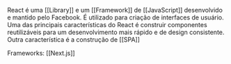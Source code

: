 React é uma [[Library]] e um [[Framework]] de [[JavaScript]] desenvolvido e mantido pelo Facebook. É utilizado para criação de interfaces de usuário.
Uma das principais características do React é construir componentes reutilizáveis para um desenvolvimento mais rápido e de design consistente. Outra característica é a construção de [[SPA]]




Frameworks:
	[[Next.js]]


